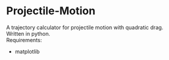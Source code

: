 # Projectile-Motion
A trajectory calculator for projectile motion with quadratic drag.  
Written in python.  
Requirements:
  - matplotlib
